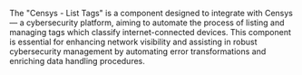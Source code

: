The "Censys - List Tags" is a component designed to integrate with Censys— a cybersecurity platform, aiming to automate the process of listing and managing tags which classify internet-connected devices. This component is essential for enhancing network visibility and assisting in robust cybersecurity management by automating error transformations and enriching data handling procedures.
